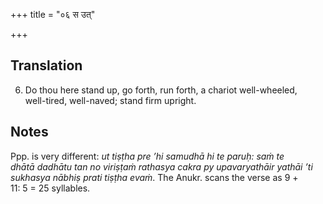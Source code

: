 +++
title = "०६ स उत्"

+++
## Translation
6. Do thou here stand up, go forth, run forth, a chariot well-wheeled,  
well-tired, well-naved; stand firm upright.

## Notes
Ppp. is very different: *ut tiṣṭha pre ’hi samudhā hi te paruḥ: saṁ te  
dhātā dadhātu tan no viriṣṭaṁ rathasya cakra py upavaryathāir yathāi ’ti  
sukhasya nābhiṣ prati tiṣṭha evaṁ*. The Anukr. scans the verse as 9 +  
11: 5 = 25 syllables.
